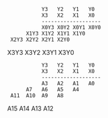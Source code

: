                Y3   Y2   Y1   Y0
               X3   X2   X1   X0
               -------------------
               X0Y3 X0Y2 X0Y1 X0Y0
          X1Y3 X1Y2 X1Y1 X1Y0
     X2Y3 X2Y2 X2Y1 X2Y0
X3Y3 X3Y2 X3Y1 X3Y0

               Y3   Y2   Y1   Y0
               X3   X2   X1   X0
               -------------------
               A3   A2   A1   A0
          A7   A6   A5   A4
     A11  A10  A9   A8
A15  A14  A13  A12
